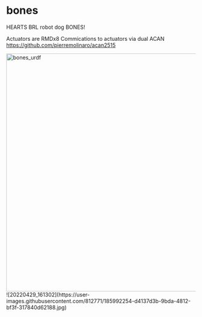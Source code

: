 # bones
HEARTS BRL robot dog BONES!

Actuators are RMDx8
Commications to actuators via dual ACAN https://github.com/pierremolinaro/acan2515

<img width="634" alt="bones_urdf" src="https://user-images.githubusercontent.com/812771/185991465-011d9432-42b7-4183-bfe5-aeac92824464.png">
![20220429_161302](https://user-images.githubusercontent.com/812771/185992254-d4137d3b-9bda-4812-bf3f-317840d62188.jpg)
